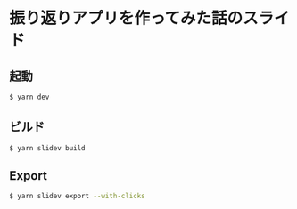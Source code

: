 # 振り返りアプリを作ってみた話のスライド

## 起動

```zsh
$ yarn dev
```

## ビルド

```zsh
$ yarn slidev build
```

## Export

```zsh
$ yarn slidev export --with-clicks
```